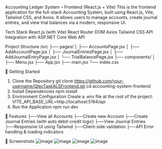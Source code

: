 Accounting Ledger System – Frontend (React.js + Vite)
This is the frontend application for the full-stack Accounting System, built using React.js, Vite, Tailwind CSS, and Axios. It allows users to manage accounts, create journal entries, and view trial balances via a modern, responsive UI.

Tech Stack
React.js (with Vite)
React Router DOM
Axios
Tailwind CSS
API Integration with ASP.NET Core Web API

Project Structure
/src
 ├── pages/
 │    ├── AccountsPage.jsx
 │    ├── AddAccountPage.jsx
 │    ├── JournalEntriesPage.jsx
 │    ├── AddJournalEntryPage.jsx
 │    └── TrialBalancePage.jsx
 ├── components/
 │    ├── Menu.jsx
 ├── App.jsx
 ├── main.jsx
 └── index.css

 🚀 Getting Started
 1. Clone the Repository
    git clone https://github.com/your-username/QtecTaskALSFrontend.git
    cd accounting-system-frontend
2. Install Dependencies
   npm install
3. Environment Configuration
   Create a .env file at the root of the project: VITE_API_BASE_URL=http://localhost:5164/api
4. Run the Application
   npm run dev

🧾 Features
├──View all Accounts
├──Create new Account
├──Create Journal Entries (with auto debit-credit logic)
├──View Journal Entries
├──Responsive UI using Tailwind
├──Client-side validation
├──API Error handling & loading indicators

📸 Screenshots
![image](https://github.com/user-attachments/assets/c1ee30e5-927f-4414-ab6a-37aea1afe2bd)
![image](https://github.com/user-attachments/assets/da7db54c-ad69-4348-8780-73ca1882acec)
![image](https://github.com/user-attachments/assets/ed23f7a7-dbe0-4ffd-aa20-512fa590f099)
![image](https://github.com/user-attachments/assets/be5ff0f5-ec12-48bc-ae40-864b233a2535)




